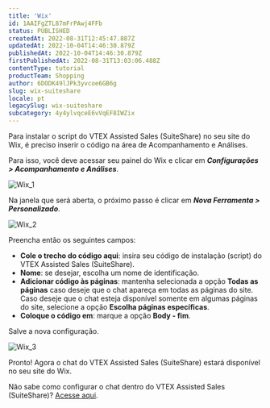 ```yaml
---
title: 'Wix'
id: 1AAIFgZTL87mFrPAwj4FFb
status: PUBLISHED
createdAt: 2022-08-31T12:45:47.887Z
updatedAt: 2022-10-04T14:46:30.879Z
publishedAt: 2022-10-04T14:46:30.879Z
firstPublishedAt: 2022-08-31T13:03:06.488Z
contentType: tutorial
productTeam: Shopping
author: 6DODK49lJPk3yvcoe6GB6g
slug: wix-suiteshare
locale: pt
legacySlug: wix-suiteshare
subcategory: 4y4ylvqceE6vVqEF8IWZix
---
```


Para instalar o script do VTEX Assisted Sales (SuiteShare) no seu site do Wix, é preciso inserir o código na área de Acompanhamento e Análises.

Para isso, você deve acessar seu painel do Wix e clicar em **_Configurações > Acompanhamento e Análises_**.

![Wix_1](https://images.ctfassets.net/alneenqid6w5/7H7h9u61B7hV52gAJlzOtv/bf8fb87c8ee103a11575009809a83510/Wix_1.png)

Na janela que será aberta, o próximo passo é clicar em **_Nova Ferramenta > Personalizado_**.

![Wix_2](https://images.ctfassets.net/alneenqid6w5/26eIVGEMNUEfq9FmPzE2T1/46e34a3251d12d5471d45d37d2cffa81/Wix_2.png)

Preencha então os seguintes campos:
- **Cole o trecho do código aqui**: insira seu código de instalação (script) do VTEX Assisted Sales (SuiteShare).
- **Nome**: se desejar, escolha um nome de identificação.
- **Adicionar código às páginas**: mantenha selecionada a opção **Todas as páginas** caso deseje que o chat apareça em todas as páginas do site. Caso deseje que o chat esteja disponível somente em algumas páginas do site, selecione a opção **Escolha páginas específicas**.
- **Coloque o código em**: marque a opção **Body - fim**.

Salve a nova configuração.

![Wix_3](https://images.ctfassets.net/alneenqid6w5/1HQbRhPZamrTy4qwMtR1iM/0b9835329e68004479cf4d8cf49212a9/Wix_3.png)

Pronto! Agora o chat do VTEX Assisted Sales (SuiteShare) estará disponível no seu site do Wix.

Não sabe como configurar o chat dentro do VTEX Assisted Sales (SuiteShare)? [Acesse aqui](https://help.vtex.com/pt/tutorial/chat--2HdGrTcSYL1ZIXy7QTWE5).
